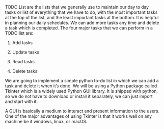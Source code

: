 TODO List are the lists that we generally use to maintain our day to day tasks or list 
of everything that we have to do, with the most important tasks at the top of the list, 
and the least important tasks at the bottom. It is helpful in planning our daily 
schedules. We can add more tasks any time and delete a task which is completed. 
The four major tasks that we can perform in a TODO list are:

1. Add tasks

2. Update tasks

3. Read tasks

4. Delete tasks

We are going to implement a simple python to-do list in which we can add a task 
and delete it when it’s done. We will be using a Python package called Tkinter 
which is a widely used Python GUI library. It is shipped with python, so we do not 
have to download or install it separately, we can just import and start with it.

A GUI is basically a medium to interact and present information to the users. One 
of the major advantages of using Tkinter is that it works well on any machine be it 
windows, linux, or macOS.

